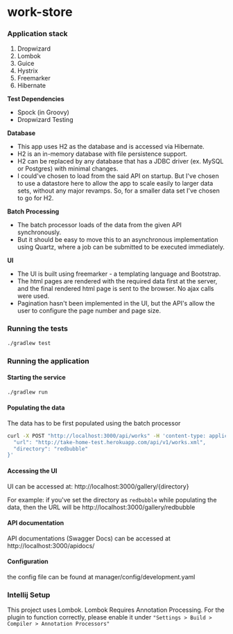 # work-store

### Application stack

1. Dropwizard
2. Lombok
3. Guice
4. Hystrix
5. Freemarker
6. Hibernate

**Test Dependencies**

* Spock (in Groovy)
* Dropwizard Testing

**Database**

* This app uses H2 as the database and is accessed via Hibernate. 
* H2 is an in-memory database with file persistence support.
* H2 can be replaced by any database that has a JDBC driver (ex. MySQL or Postgres) with minimal changes.
* I could've chosen to load from the said API on startup. But I've chosen to use a datastore here to allow the app to scale easily to larger data sets, without any major revamps. So, for a smaller data set I've chosen to go for H2.

**Batch Processing**

* The batch processor loads of the data from the given API synchronously.
* But it should be easy to move this to an asynchronous implementation using Quartz, where a job can be submitted to be executed immediately.

**UI**

* The UI is built using freemarker - a templating language and Bootstrap.
* The html pages are rendered with the required data first at the server, and the final rendered html page is sent to the browser. No ajax calls were used.
* Pagination hasn't been implemented in the UI, but the API's allow the user to configure the page number and page size.

### Running the tests

```bash
./gradlew test
```

### Running the application

#### Starting the service
```bash
./gradlew run
```

#### Populating the data

The data has to be first populated using the batch processor

```bash
curl -X POST "http://localhost:3000/api/works" -H 'content-type: application/json' -d '{
  "url": "http://take-home-test.herokuapp.com/api/v1/works.xml",
  "directory": "redbubble"
}'
```

#### Accessing the UI

UI can be accessed at: http://localhost:3000/gallery/{directory}

For example: if you've set the directory as `redbubble` while populating the data, 
then the URL will be http://localhost:3000/gallery/redbubble
 
#### API documentation

API documentations (Swagger Docs) can be accessed at http://localhost:3000/apidocs/

#### Configuration

the config file can be found at manager/config/development.yaml

### Intellij Setup

This project uses Lombok. Lombok Requires Annotation Processing.
For the plugin to function correctly, please enable it under
`"Settings > Build > Compiler > Annotation Processors"`

